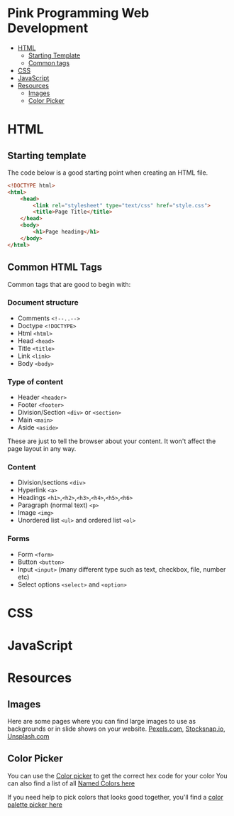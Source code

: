 # Pink Programming Web Development
- [HTML](#HTML)
    - [Starting Template](#starting-template)
    - [Common tags](#common-html-tags)
- [CSS](#css)
- [JavaScript](#javascript)
- [Resources](#resources)
    - [Images](#images)
    - [Color Picker](#color-picker)



# HTML

## Starting template
The code below is a good starting point when creating an HTML file.

```html
<!DOCTYPE html>
<html>
    <head>
        <link rel="stylesheet" type="text/css" href="style.css">            
        <title>Page Title</title>
    </head>
    <body>
        <h1>Page heading</h1>
    </body>
</html>
```

## Common HTML Tags
Common tags that are good to begin with:

### Document structure
- Comments `<!--..-->`
- Doctype `<!DOCTYPE>`
- Html `<html>`
- Head `<head>`
- Title `<title>`
- Link `<link>`
- Body `<body>`

### Type of content
- Header `<header>`
- Footer `<footer>`
- Division/Section `<div>` or `<section>`
- Main `<main>`
- Aside `<aside>`

These are just to tell the browser about your content. It won't affect the page layout in any way.

### Content
- Division/sections `<div>`
- Hyperlink `<a>`
- Headings `<h1>`,`<h2>`,`<h3>`,`<h4>`,`<h5>`,`<h6>`
- Paragraph (normal text) `<p>`
- Image `<img>`
- Unordered list `<ul>` and ordered list `<ol>`

### Forms
- Form `<form>`
- Button `<button>`
- Input `<input>` (many different type such as text, checkbox, file, number etc)
- Select options `<select>` and `<option>`

# CSS

# JavaScript

# Resources
## Images
Here are some pages where you can find large images to use as backgrounds or in slide shows on your website.
[Pexels.com](https://www.pexels.com), [Stocksnap.io](https://stocksnap.io), [Unsplash.com](https://unsplash.com)

## Color Picker
You can use the [Color picker](https://www.w3schools.com/colors/colors_picker.asp) to get the correct hex code for your color
You can also find a list of all [Named Colors here](https://www.w3schools.com/colors/colors_names.asp)

If you need help to pick colors that looks good together, you'll find a [color palette picker here](https://www.w3schools.com/colors/colors_palettes.asp)


